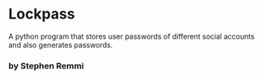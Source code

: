 # Lockpass
A python program that stores user passwords of different social accounts and also generates passwords.

### by Stephen Remmi
